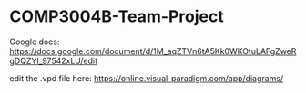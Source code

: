 # COMP3004B-Team-Project

Google docs: 
https://docs.google.com/document/d/1M_aqZTVn6tA5Kk0WKOtuLAFgZweRgDQZYI_97542xLU/edit

edit the .vpd file here: https://online.visual-paradigm.com/app/diagrams/

